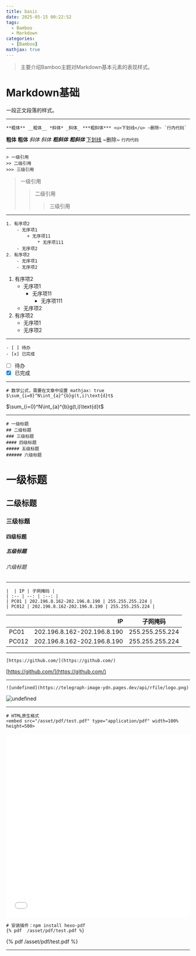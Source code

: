 ```yaml
---
title: basic
date: 2025-05-15 00:22:52
tags:
  - Bamboo
  - Markdown
categories:
  - [Bamboo]
mathjax: true
---
```



> 主要介绍Bamboo主题对Markdown基本元素的表现样式。


# Markdown基础

一段正文段落的样式。

--------------------

```
**粗体** __粗体__ *斜体* _斜体_ ***粗斜体*** <u>下划线</u> ~删除~ `行内代码`
```

**粗体** __粗体__ *斜体* _斜体_ ***粗斜体*** ___粗斜体___ <u>下划线</u> ~删除~ `行内代码`

--------------------

```
> 一级引用
>> 二级引用
>>> 三级引用
```

> 一级引用
>> 二级引用
>>> 三级引用

--------------------

```
1. 有序项2
    - 无序项1
        + 无序项11
            * 无序项111
    - 无序项2
2. 有序项2
    - 无序项1
    - 无序项2
```

1. 有序项2
    - 无序项1
        + 无序项11
            * 无序项111
    - 无序项2
2. 有序项2
    - 无序项1
    - 无序项2

--------------------

```
- [ ] 待办
- [x] 已完成
```

- [ ] 待办
- [x] 已完成

--------------------

```
# 数学公式，需要在文章中设置 mathjax: true
$\sum_{i=0}^N\int_{a}^{b}g(t,i)\text{d}t$
```

$\sum_{i=0}^N\int_{a}^{b}g(t,i)\text{d}t$

--------------------

```
# 一级标题
## 二级标题
### 三级标题
#### 四级标题
##### 五级标题
###### 六级标题
```

# 一级标题
## 二级标题
### 三级标题
#### 四级标题
##### 五级标题
###### 六级标题

--------------------

```
|  | IP | 子网掩码 |
| :-- | --: | :--: |
| PC01 | 202.196.8.162-202.196.8.190 | 255.255.255.224 |
| PC012 | 202.196.8.162-202.196.8.190 | 255.255.255.224 |
```

|  | IP | 子网掩码 |
| :-- | --: | :--: |
| PC01 | 202.196.8.162-202.196.8.190 | 255.255.255.224 |
| PC012 | 202.196.8.162-202.196.8.190 | 255.255.255.224 |

--------------------

```
[https://github.com/](https://github.com/)
```

[https://github.com/](https://github.com/)

--------------------

```
![undefined](https://telegraph-image-ydn.pages.dev/api/rfile/logo.png)
```

![undefined](https://telegraph-image-ydn.pages.dev/api/rfile/logo.png)

--------------------

```
# HTML原生格式
<embed src="/asset/pdf/test.pdf" type="application/pdf" width=100% height=500>
```

<embed src="/asset/pdf/test.pdf" type="application/pdf" width=100% height=500>

```
# 安装插件：npm install hexo-pdf
{% pdf  /asset/pdf/test.pdf %}
```

{% pdf  /asset/pdf/test.pdf %}

--------------------

